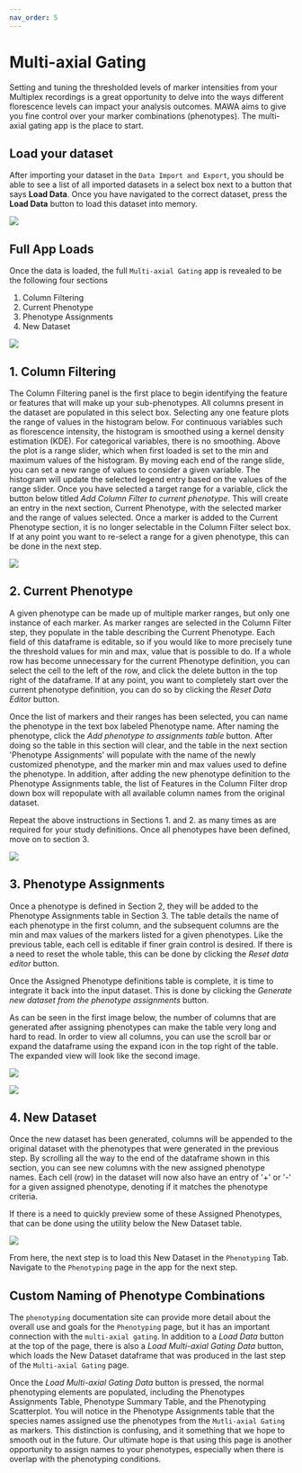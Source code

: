```yaml
---
nav_order: 5
---
```


# Multi-axial Gating

Setting and tuning the thresholded levels of marker intensities from your Multiplex recordings is a great opportunity to delve into the ways different florescence levels can impact your analysis outcomes. MAWA aims to give you fine control over your marker combinations (phenotypes). The multi-axial gating app is the place to start.

## Load your dataset
After importing your dataset in the `Data Import and Export`, you should be able to see a list of all imported datasets in a select box next to a button that says **Load Data**. Once you have navigated to the correct dataset, press the **Load Data** button to load this dataset into memory. 

![](./assets/images/MaG_LoadData.png)

## Full App Loads
Once the data is loaded, the full `Multi-axial Gating` app is revealed to be the following four sections
1. Column Filtering
1. Current Phenotype
1. Phenotype Assignments
1. New Dataset

![](./assets/images/MaG_FullApp.png)

## 1. Column Filtering
The Column Filtering panel is the first place to begin identifying the feature or features that will make up your sub-phenotypes. All columns present in the dataset are populated in this select box. Selecting any one feature plots the range of values in the histogram below. For continuous variables such as florescence intensity, the histogram is smoothed using a kernel density estimation (KDE). For categorical variables, there is no smoothing. Above the plot is a range slider, which when first loaded is set to the min and maximum values of the histogram. By moving each end of the range slide, you can set a new range of values to consider a given variable. The histogram will update the selected legend entry based on the values of the range slider. Once you have selected a target range for a variable, click the button below titled *Add Column Filter to current phenotype*. This will create an entry in the next section, Current Phenotype, with the selected marker and the range of values selected. Once a marker is added to the Current Phenotype section, it is no longer selectable in the Column Filter select box. If at any point you want to re-select a range for a given phenotype, this can be done in the next step. 

![](./assets/images/MaG_Column_Filter.png)

## 2. Current Phenotype
A given phenotype can be made up of multiple marker ranges, but only one instance of each marker. As marker ranges are selected in the Column Filter step, they populate in the table describing the Current Phenotype. Each field of this dataframe is editable, so if you would like to more precisely tune the threshold values for min and max, value that is possible to do. If a whole row has become unnecessary for the current Phenotype definition, you can select the cell to the left of the row, and click the delete button in the top right of the dataframe. If at any point, you want to completely start over the current phenotype definition, you can do so by clicking the *Reset Data Editor* button.

Once the list of markers and their ranges has been selected, you can name the phenotype in the text box labeled Phenotype name. After naming the phenotype, click the *Add phenotype to assignments table* button. After doing so the table in this section will clear, and the table in the next section 'Phenotype Assignments' will populate with the name of the newly customized phenotype, and the marker min and max values used to define the phenotype. In addition, after adding the new phenotype definition to the Phenotype Assignments table, the list of Features in the Column Filter drop down box will repopulate with all available column names from the original dataset. 

Repeat the above instructions in Sections 1. and 2. as many times as are required for your study definitions. Once all phenotypes have been defined, move on to section 3.

![](./assets/images/MaG_CurrentPheno.png)

## 3. Phenotype Assignments
Once a phenotype is defined in Section 2, they will be added to the Phenotype Assignments table in Section 3. The table details the name of each phenotype in the first column, and the subsequent columns are the min and max values of the markers listed for a given phenotypes. Like the previous table, each cell is editable if finer grain control is desired. If there is a need to reset the whole table, this can be done by clicking the *Reset data editor* button. 

Once the Assigned Phenotype definitions table is complete, it is time to integrate it back into the input dataset. This is done by clicking the *Generate new dataset from the phenotype assignments* button.

As can be seen in the first image below, the number of columns that are generated after assigning phenotypes can make the table very long and hard to read. In order to view all columns, you can use the scroll bar or expand the dataframe using the expand icon in the top right of the table. The expanded view will look like the second image.

![](./assets/images/MaG_PhenoAssign1.png)

![](./assets/images/MaG_PhenoAssign2.png)

## 4. New Dataset

Once the new dataset has been generated, columns will be appended to the original dataset with the phenotypes that were generated in the previous step. By scrolling all the way to the end of the dataframe shown in this section, you can see new columns with the new assigned phenotype names. Each cell (row) in the dataset will now also have an entry of '+' or '-' for a given assigned phenotype, denoting if it matches the phenotype criteria.

If there is a need to quickly preview some of these Assigned Phenotypes, that can be done using the utility below the New Dataset table.

![](./assets/images/MaG_NewDataset.png)

From here, the next step is to load this New Dataset in the `Phenotyping` Tab. Navigate to the `Phenotyping` page in the app for the next step.

## Custom Naming of Phenotype Combinations

The `phenotyping` documentation site can provide more detail about the overall use and goals for the `Phenotyping` page, but it has an important connection with the `multi-axial gating`. In addition to a *Load Data* button at the top of the page, there is also a *Load Multi-axial Gating Data* button, which loads the New Dataset dataframe that was produced in the last step of the `Multi-axial Gating` page. 

Once the *Load Multi-axial Gating Data* button is pressed, the normal phenotyping elements are populated, including the Phenotypes Assignments Table, Phenotype Summary Table, and the Phenotyping Scatterplot. You will notice in the Phenotype Assignments table that the species names assigned use the phenotypes from the `Mutli-axial Gating` as markers. This distinction is confusing, and it something that we hope to smooth out in the future. Our ultimate hope is that using this page is another opportunity to assign names to your phenotypes, especially when there is overlap with the phenotyping conditions. 